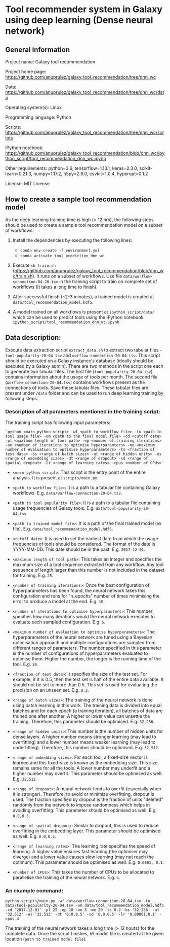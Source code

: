 # Tool recommender system in Galaxy using deep learning (Dense neural network)

## General information

Project name: Galaxy tool recommendation

Project home page: https://github.com/anuprulez/galaxy_tool_recommendation/tree/dnn_wc

Data: https://github.com/anuprulez/galaxy_tool_recommendation/tree/dnn_wc/data

Operating system(s): Linux

Programming language: Python

Scripts: https://github.com/anuprulez/galaxy_tool_recommendation/tree/dnn_wc/scripts

iPython notebook: https://github.com/anuprulez/galaxy_tool_recommendation/blob/dnn_wc/ipython_script/tool_recommendation_dnn_wc.ipynb

Other requirements: python=3.6, tensorflow=1.13.1, keras=2.3.0, scikit-learn=0.21.3, numpy=1.17.2, h5py=2.9.0, csvkit=1.0.4, hyperopt=0.1.2

License: MIT License

## How to create a sample tool recommendation model

As the deep learning training time is high (> 12 hrs), the following steps should be used to create a sample tool recommendation model on a subset of workflows:

1. Install the dependencies by executing the following lines:
    *    `conda env create -f environment.yml`
    *    `conda activate tool_prediction_dnn_wc`
    
2. Execute `sh train.sh` (https://github.com/anuprulez/galaxy_tool_recommendation/blob/dnn_wc/train.sh). It runs on a subset of workflows. Use file `data/worflow-connection-04-20.tsv` in the training script to train on complete set of workflows (It takes a long time to finish).

3. After successful finish (~2-3 minutes), a trained model is created at `data/tool_recommendation_model.hdf5`.

4. A model trained on all workflows is present at `ipython_script/data/` which can be used to predict tools using the IPython notebook 
`ipython_script/tool_recommendation_dnn_wc.ipynb`

## Data description:

Execute data extraction script `extract_data.sh` to extract two tabular files - `tool-popularity-20-04.tsv` and `worflow-connection-20-04.tsv`. This script should be executed on a Galaxy instance's database (ideally should be executed by a Galaxy admin). There are two methods in the script one each to generate two tabular files. The first file (`tool-popularity-20-04.tsv`) contains information about the usage of tools per month. The second file (`worflow-connection-20-04.tsv`) contains workflows present as the connections of tools. Save these tabular files. These tabular files are present under `/data` folder and can be used to run deep learning training by following steps.

### Description of all parameters mentioned in the training script:

The training script has following input parameters:

    `python <main python script> -wf <path to workflow file> -tu <path to tool usage file> -om <path to the final model file> -cd <cutoff date> -pl <maximum length of tool path> -ep <number of training iterations> -oe <number of iterations to optimise hyperparamters> -me <maximum number of evaluation to optimise hyperparameters> -ts <fraction of test data> -bs <range of batch sizes> -ut <range of hidden units> -es <range of embedding sizes> -dt <range of dropout> -sd <range of spatial dropout> -lr <range of learning rates> -cpus <number of CPUs>`

   - `<main python script>`: This script is the entry point of the entire analysis. It is present at `scripts/main.py`.
   - `<path to workflow file>`: It is a path to a tabular file containing Galaxy workflows. E.g. `data/worflow-connection-20-04.tsv`.
   - `<path to tool popularity file>`: It is a path to a tabular file containing usage frequencies of Galaxy tools. E.g. `data/tool-popularity-20-04.tsv`.
   - `<path to trained model file>`: It is a path of the final trained model (`h5` file). E.g. `data/tool_recommendation_model.hdf5`.
    
   - `<cutoff date>`: It is used to set the earliest date from which the usage frequencies of tools should be considered. The format of the date is YYYY-MM-DD. This date should be in the past. E.g. `2017-12-01`.
    
   - `<maximum length of tool path>`: This takes an integer and specifies the maximum size of a tool sequence extracted from any workflow. Any tool sequence of length larger than this number is not included in the dataset for training. E.g. `25`.
   
   - `<number of training iterations>`: Once the best configuration of hyperparameters has been found, the neural network takes this configuration and runs for "n_epochs" number of times minimising the error to produce a model at the end. E.g. `10`.

   - `<number of iterations to optimise hyperparamters>`: This number specifies how many iterations would the neural network executes to evaluate each sampled configuration. E.g. `5`.

   - `<maximum number of evaluation to optimise hyperparameters>`: The hyperparameters of the neural network are tuned using a Bayesian optimisation approach and multiple configurations are sampled from different ranges of parameters. The number specified in this parameter is the number of configurations of hyperparameters evaluated to optimise them. Higher the number, the longer is the running time of the tool. E.g. `20`.

   - `<fraction of test data>`: It specifies the size of the test set. For example, if it is 0.5, then the test set is half of the entire data available. It should not be set to more than 0.5. This set is used for evaluating the precision on an unseen set. E.g. `0.2`.

   - `<range of batch sizes>`:  The training of the neural network is done using batch learning in this work. The training data is divided into equal batches and for each epoch (a training iteration), all batches of data are trained one after another. A higher or lower value can unsettle the training. Therefore, this parameter should be optimised. E.g. `32,256`.

   - `<range of hidden units>`: This number is the number of hidden units for dense layers. A higher number means stronger learning (may lead to overfitting) and a lower number means weaker learning (may lead to underfitting). Therefore, this number should be optimised. E.g. `32,512`.

   - `<range of embedding sizes>`: For each tool, a fixed-size vector is learned and this fixed-size is known as the embedding size. This size remains same for all the tools. A lower number may underfit and a higher number may overfit. This parameter should be optimised as well. E.g. `32,512`.
    
   - `<range of dropout>`: A neural network tends to overfit (especially when it is stronger). Therefore, to avoid or minimize overfitting, dropout is used. The fraction specified by dropout is the fraction of units "deleted" randomly from the network to impose randomness which helps in avoiding overfitting. This parameter should be optimised as well. E.g. `0.0,0.5`.
    
   - `<range of spatial dropout>`: Similar to dropout, this is used to reduce overfitting in the embedding layer. This parameter should be optimised as well. E.g. `0.0,0.5`.

   - `<range of learning rates>`: The learning rate specifies the speed of learning. A higher value ensures fast learning (the optimiser may diverge) and a lower value causes slow learning (may not reach the optimum). This parameter should be optimised as well. E.g. `0.0001, 0.1`.

   - `<number of CPUs>`: This takes the number of CPUs to be allocated to parallelise the training of the neural network. E.g. `4`.

### An example command: 
  
  `python scripts/main.py -wf data/worflow-connection-20-04.tsv -tu data/tool-popularity-20-04.tsv -om data/tool_recommendation_model.hdf5 -cd '2017-12-01' -pl 25 -ep 10 -oe 5 -me 20 -ts 0.2 -bs '32,256' -ut '32,512' -es '32,512' -dt '0.0,0.5' -sd '0.0,0.5' -lr '0.00001,0.1' -cpus 4`

The training of the neural network takes a long time (> 12 hours) for the complete data. Once the script finishes, `h5` model file is created at the given location (`path to trained model file`).
